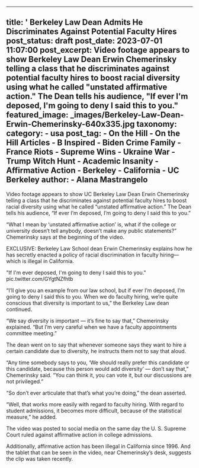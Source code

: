 
---
title: &#39; Berkeley Law Dean Admits He Discriminates Against Potential Faculty Hires 
post_status: draft
post_date: 2023-07-01 11:07:00 
post_excerpt: Video footage appears to show Berkeley Law Dean Erwin Chemerinsky telling a class that he discriminates against potential faculty hires to boost racial diversity using what he called &quot;unstated affirmative action.&quot; The Dean tells his audience, &quot;If ever I&#39;m deposed, I&#39;m going to deny I said this to you.&quot; 
featured_image: _images/Berkeley-Law-Dean-Erwin-Chemerinsky-640x335.jpg 
taxonomy:
    category:
        - usa 
    post_tag:
        - On the Hill
        - On the Hill Articles
        - B Inspired
        - Biden Crime Family
        - France Riots
        - Supreme Wins
        - Ukraine War
        - Trump Witch Hunt
        - Academic Insanity
        - Affirmative Action
        - Berkeley
        - California
        - UC Berkeley
    author:
        - Alana Mastrangelo
---
Video footage appears to show UC Berkeley Law Dean Erwin Chemerinsky telling a class that he discriminates against potential faculty hires to boost racial diversity using what he called “unstated affirmative action.” The Dean tells his audience, “If ever I’m deposed, I’m going to deny I said this to you.”

“What I mean by ‘unstated affirmative action’ is, what if the college or university doesn’t tell anybody, doesn’t make any public statements?” Chemerinsky says at the beginning of the video.

EXCLUSIVE: Berkeley Law School dean Erwin Chemerinsky explains how he has secretly enacted a policy of racial discrimination in faculty hiring—which is illegal in California.

&quot;If I&#39;m ever deposed, I&#39;m going to deny I said this to you.&quot; pic.twitter.com&#x2F;GYgtNZfhtb

“I’ll give you an example from our law school, but if ever I’m deposed, I’m going to deny I said this to you. When we do faculty hiring, we’re quite conscious that diversity is important to us,” the Berkeley Law dean continued.

“We say diversity is important — it’s fine to say that,” Chemerinsky explained. “But I’m very careful when we have a faculty appointments committee meeting.”

The dean went on to say that whenever someone says they want to hire a certain candidate due to diversity, he instructs them not to say that aloud.

“Any time somebody says to you, ‘We should really prefer this candidate or this candidate, because this person would add diversity’ — don’t say that,” Chemerinsky said. “You can think it, you can vote it, but our discussions are not privileged.”

“So don’t ever articulate that that’s what you’re doing,” the dean asserted.

“Well, that works more easily with regard to faculty hiring. With regard to student admissions, it becomes more difficult, because of the statistical measure,” he added.

The video was posted to social media on the same day the U. S. Supreme Court ruled against affirmative action in college admissions.

Additionally, affirmative action has been illegal in California since 1996. And the tablet that can be seen in the video, near Chemerinsky’s desk, suggests the clip was taken recently. 